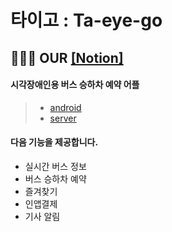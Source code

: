 # 타이고 : Ta-eye-go
## 👩🏻‍💻 OUR [[Notion]](https://www.notion.so/558305e5a82e4c25b28b7b07464b68ba)

#### 시각장애인용 버스 승하차 예약 어플
> - [android](https://github.com/Ta-eye-go/android)
> - [server](https://github.com/Ta-eye-go/server)

#### 다음 기능을 제공합니다.
- 실시간 버스 정보
- 버스 승하차 예약
- 즐겨찾기
- 인앱결제
- 기사 알림
